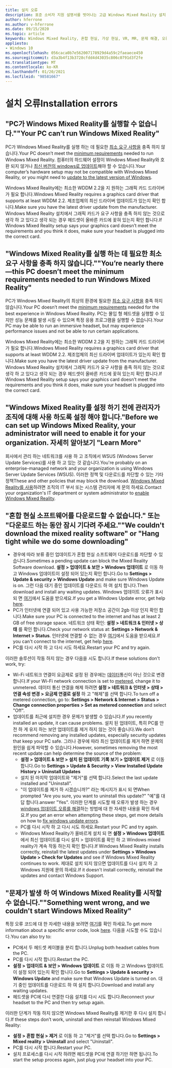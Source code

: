 ```yaml
---
title: 설치 오류
description: 표준 소비자 지원 설명서를 벗어나는 고급 Windows Mixed Reality 설치 오류 문제 해결
author: hferrone
ms.author: v-hferrone
ms.date: 09/15/2020
ms.topic: article
keywords: Windows Mixed Reality, 혼합 현실, 가상 현실, VR, MR, 문제 해결, 오류, 도움말, 지원, 설치
appliesto:
- Windows 10
ms.openlocfilehash: 056caca0b7e562007178929d4a59c2faeaece450
ms.sourcegitcommit: d3a3b4f13b3728cfdd4d43035c806c0791d3f2fe
ms.translationtype: MT
ms.contentlocale: ko-KR
ms.lasthandoff: 01/20/2021
ms.locfileid: "98581667"
---
```

# <a name="installation-errors"></a><span data-ttu-id="eb58e-104">설치 오류</span><span class="sxs-lookup"><span data-stu-id="eb58e-104">Installation errors</span></span>

## <a name="your-pc-cant-run-windows-mixed-reality"></a><span data-ttu-id="eb58e-105">"PC가 Windows Mixed Reality를 실행할 수 없습니다."</span><span class="sxs-lookup"><span data-stu-id="eb58e-105">"Your PC can’t run Windows Mixed Reality"</span></span>

<span data-ttu-id="eb58e-106">PC가 Windows Mixed Reality를 실행 하는 데 필요한 [최소 요구 사항을](https://support.microsoft.com/help/4039260/windows-10-mixed-reality-pc-hardware-guidelines) 충족 하지 않습니다.</span><span class="sxs-lookup"><span data-stu-id="eb58e-106">Your PC doesn’t meet the [minimum requirements](https://support.microsoft.com/help/4039260/windows-10-mixed-reality-pc-hardware-guidelines) needed to run Windows Mixed Reality.</span></span> <span data-ttu-id="eb58e-107">컴퓨터의 하드웨어 설정이 Windows Mixed Reality와 호환 되지 않거나 [최신 버전의 windows로 업데이트](https://support.microsoft.com/help/12373/windows-update-faq)해야 할 수 있습니다.</span><span class="sxs-lookup"><span data-stu-id="eb58e-107">Your computer’s hardware setup may not be compatible with Windows Mixed Reality, or you might need to [update to the latest version of Windows](https://support.microsoft.com/help/12373/windows-update-faq).</span></span> 

<span data-ttu-id="eb58e-108">Windows Mixed Reality에는 최소한 WDDM 2.2을 지 원하는 그래픽 카드 드라이버가 필요 합니다.</span><span class="sxs-lookup"><span data-stu-id="eb58e-108">Windows Mixed Reality requires a graphics card driver that supports at least WDDM 2.2.</span></span> <span data-ttu-id="eb58e-109">제조업체의 최신 드라이버 업데이트가 있는지 확인 합니다.</span><span class="sxs-lookup"><span data-stu-id="eb58e-109">Make sure you have the latest driver update from the manufacturer.</span></span> <span data-ttu-id="eb58e-110">Windows Mixed Reality 설치에서 그래픽 카드가 요구 사항을 충족 하지 않는 것으로 생각 하 고 있다고 생각 되는 경우 헤드셋이 올바른 카드에 꽂혀 있는지 확인 합니다.</span><span class="sxs-lookup"><span data-stu-id="eb58e-110">If Windows Mixed Reality setup says your graphics card doesn’t meet the requirements and you think it does, make sure your headset is plugged into the correct card.</span></span>

## <a name="youre-nearly-therethis-pc-doesnt-meet-the-minimum-requirements-needed-to-run-windows-mixed-reality"></a><span data-ttu-id="eb58e-111">"Windows Mixed Reality를 실행 하는 데 필요한 최소 요구 사항을 충족 하지 않습니다."</span><span class="sxs-lookup"><span data-stu-id="eb58e-111">"You’re nearly there—this PC doesn’t meet the minimum requirements needed to run Windows Mixed Reality"</span></span>

<span data-ttu-id="eb58e-112">PC가 Windows Mixed Reality의 최상의 환경에 필요한 [최소 요구 사항을](https://support.microsoft.com/help/4039260/windows-10-mixed-reality-pc-hardware-guidelines) 충족 하지 않습니다.</span><span class="sxs-lookup"><span data-stu-id="eb58e-112">Your PC doesn’t meet the [minimum requirements](https://support.microsoft.com/help/4039260/windows-10-mixed-reality-pc-hardware-guidelines) needed for the best experience in Windows Mixed Reality.</span></span> <span data-ttu-id="eb58e-113">PC는 몰입 형 헤드셋을 실행할 수 있지만 성능 문제를 발생 시킬 수 있으며 특정 응용 프로그램을 실행할 수 없습니다.</span><span class="sxs-lookup"><span data-stu-id="eb58e-113">Your PC may be able to run an immersive headset, but may experience performance issues and not be able to run certain applications.</span></span>

<span data-ttu-id="eb58e-114">Windows Mixed Reality에는 최소한 WDDM 2.2을 지 원하는 그래픽 카드 드라이버가 필요 합니다.</span><span class="sxs-lookup"><span data-stu-id="eb58e-114">Windows Mixed Reality requires a graphics card driver that supports at least WDDM 2.2.</span></span> <span data-ttu-id="eb58e-115">제조업체의 최신 드라이버 업데이트가 있는지 확인 합니다.</span><span class="sxs-lookup"><span data-stu-id="eb58e-115">Make sure you have the latest driver update from the manufacturer.</span></span> <span data-ttu-id="eb58e-116">Windows Mixed Reality 설치에서 그래픽 카드가 요구 사항을 충족 하지 않는 것으로 생각 하 고 있다고 생각 되는 경우 헤드셋이 올바른 카드에 꽂혀 있는지 확인 합니다.</span><span class="sxs-lookup"><span data-stu-id="eb58e-116">If Windows Mixed Reality setup says your graphics card doesn’t meet the requirements and you think it does, make sure your headset is plugged into the correct card.</span></span>

## <a name="before-we-can-set-up-windows-mixed-reality-your-administrator-will-need-to-enable-it-for-your-organization-learn-more"></a><span data-ttu-id="eb58e-117">"Windows Mixed Reality를 설정 하기 전에 관리자가 조직에 대해 사용 하도록 설정 해야 합니다.</span><span class="sxs-lookup"><span data-stu-id="eb58e-117">"Before we can set up Windows Mixed Reality, your administrator will need to enable it for your organization.</span></span> <span data-ttu-id="eb58e-118">자세히 알아보기 "</span><span class="sxs-lookup"><span data-stu-id="eb58e-118">Learn More"</span></span>

<span data-ttu-id="eb58e-119">회사에서 관리 하는 네트워크를 사용 하 고 조직에서 WSUS (Windows Server Update Services)를 사용 하 고 있는 것 같습니다.</span><span class="sxs-lookup"><span data-stu-id="eb58e-119">You're probably on an enterprise-managed network and your organization is using Windows Server Update Services (WSUS).</span></span> <span data-ttu-id="eb58e-120">이러한 정책 및 다운로드를 차단할 수 있는 기타 정책</span><span class="sxs-lookup"><span data-stu-id="eb58e-120">These and other policies that may block the download.</span></span> <span data-ttu-id="eb58e-121">[Windows Mixed Reality를 사용](/windows/application-management/manage-windows-mixed-reality#enable)하려면 조직의 IT 부서 또는 시스템 관리자에 게 문의 하세요.</span><span class="sxs-lookup"><span data-stu-id="eb58e-121">Contact your organization's IT department or system administrator to [enable Windows Mixed Reality](/windows/application-management/manage-windows-mixed-reality#enable).</span></span>

## <a name="we-couldnt-download-the-mixed-reality-software-or-hang-tight-while-we-do-some-downloading"></a><span data-ttu-id="eb58e-122">"혼합 현실 소프트웨어를 다운로드할 수 없습니다." 또는 "다운로드 하는 동안 잠시 기다려 주세요."</span><span class="sxs-lookup"><span data-stu-id="eb58e-122">"We couldn't download the mixed reality software" or "Hang tight while we do some downloading"</span></span>

* <span data-ttu-id="eb58e-123">경우에 따라 보류 중인 업데이트가 혼합 현실 소프트웨어 다운로드를 차단할 수 있습니다.</span><span class="sxs-lookup"><span data-stu-id="eb58e-123">Sometimes a pending update can block the Mixed Reality Software download.</span></span> <span data-ttu-id="eb58e-124">**설정 > 업데이트 & 보안 > Windows 업데이트** 로 이동 하 고 Windows 업데이트이 설정 되어 있는지 확인 합니다.</span><span class="sxs-lookup"><span data-stu-id="eb58e-124">Go to **Settings > Update & security > Windows Update** and make sure Windows Update is on.</span></span> <span data-ttu-id="eb58e-125">그런 다음 대기 중인 업데이트를 다운로드 하 여 설치 합니다.</span><span class="sxs-lookup"><span data-stu-id="eb58e-125">Then download and install any waiting updates.</span></span> <span data-ttu-id="eb58e-126">Windows 업데이트 오류가 표시 되 면 [여기](https://support.microsoft.com/help/10164/fix-windows-update-errors)에서 도움을 받으세요.</span><span class="sxs-lookup"><span data-stu-id="eb58e-126">If you get a Windows Update error, get help [here](https://support.microsoft.com/help/10164/fix-windows-update-errors).</span></span>
* <span data-ttu-id="eb58e-127">PC가 인터넷에 연결 되어 있고 사용 가능한 저장소 공간이 2gb 이상 인지 확인 합니다.</span><span class="sxs-lookup"><span data-stu-id="eb58e-127">Make sure your PC is connected to the internet and has at least 2 GB of free storage space.</span></span> <span data-ttu-id="eb58e-128">네트워크 상태 확인: **설정 > 네트워크 & 인터넷 > 상태** 를 확인 합니다.</span><span class="sxs-lookup"><span data-stu-id="eb58e-128">Check your network status at: **Settings > Network & Internet > Status**.</span></span> <span data-ttu-id="eb58e-129">인터넷에 연결할 수 없는 경우 [여기](https://support.microsoft.com/help/10741/windows-10-fix-network-connection-issues)에서 도움을 받으세요.</span><span class="sxs-lookup"><span data-stu-id="eb58e-129">If you can't connect to the internet, get help [here](https://support.microsoft.com/help/10741/windows-10-fix-network-connection-issues).</span></span>  
* <span data-ttu-id="eb58e-130">PC를 다시 시작 하 고 다시 시도 하세요.</span><span class="sxs-lookup"><span data-stu-id="eb58e-130">Restart your PC and try again.</span></span> 

<span data-ttu-id="eb58e-131">이러한 솔루션이 작동 하지 않는 경우 다음을 시도 합니다.</span><span class="sxs-lookup"><span data-stu-id="eb58e-131">If these solutions don't work, try:</span></span>
* <span data-ttu-id="eb58e-132">Wi-Fi 네트워크 연결이 요금제로 설정 된 경우에는 [데이터](https://support.microsoft.com//help/17452/windows-metered-internet-connections-faq)통신이 아닌 것으로 변경 합니다.</span><span class="sxs-lookup"><span data-stu-id="eb58e-132">If your Wi-Fi network connection is set to [metered](https://support.microsoft.com//help/17452/windows-metered-internet-connections-faq), change it to unmetered.</span></span> <span data-ttu-id="eb58e-133">데이터 통신 연결을 해제 하려면 **설정 > 네트워크 & 인터넷 > 상태 > 연결 속성 변경 > 요금제 연결로 설정** 하 고 "해제"를 선택 합니다.</span><span class="sxs-lookup"><span data-stu-id="eb58e-133">To turn off a metered connection, go to: **Settings > Network & Internet > Status > Change connection properties > Set as metered connection** and select "Off".</span></span>  
* <span data-ttu-id="eb58e-134">업데이트를 최근에 설치한 경우 문제가 발생할 수 있습니다.</span><span class="sxs-lookup"><span data-stu-id="eb58e-134">If you recently installed an update, it can cause problems.</span></span> <span data-ttu-id="eb58e-135">설치 된 업데이트, 특히 PC를 안전 하 게 유지 하는 보안 업데이트를 제거 하지 않는 것이 좋습니다.</span><span class="sxs-lookup"><span data-stu-id="eb58e-135">We don’t recommend removing any installed updates, especially security updates that keep your PC safe.</span></span> <span data-ttu-id="eb58e-136">그러나 경우에 따라 최신 업데이트를 제거 하면 문제의 원인을 쉽게 파악할 수 있습니다.</span><span class="sxs-lookup"><span data-stu-id="eb58e-136">However, sometimes removing the most recent update can help determine the source of the problem:</span></span> 
    * <span data-ttu-id="eb58e-137">**설정 > 업데이트 & 보안 > 설치 된 업데이트 기록 보기 > 업데이트 제거** 로 이동 합니다.</span><span class="sxs-lookup"><span data-stu-id="eb58e-137">Go to **Settings > Update & Security > View Installed Update History > Uninstall Updates**</span></span>
    * <span data-ttu-id="eb58e-138">설치 된 마지막 업데이트와 "제거"를 선택 합니다.</span><span class="sxs-lookup"><span data-stu-id="eb58e-138">Select the last update installed and "Uninstall".</span></span>
    * <span data-ttu-id="eb58e-139">"이 업데이트를 제거 하 시겠습니까?" 라는 메시지가 표시 되 면</span><span class="sxs-lookup"><span data-stu-id="eb58e-139">When prompted "Are you sure, you want to uninstall this update?"</span></span> <span data-ttu-id="eb58e-140">"예"를 대답 합니다.</span><span class="sxs-lookup"><span data-stu-id="eb58e-140">answer "Yes".</span></span> <span data-ttu-id="eb58e-141">이러한 단계를 시도할 때 오류가 발생 하는 경우 [windows 업데이트 오류를 해결](https://support.microsoft.com//help/10164/fix-windows-update-errors)하는 방법에 대 한 자세한 내용을 확인 하세요.</span><span class="sxs-lookup"><span data-stu-id="eb58e-141">If you get an error when attempting these steps, get more details on how to [fix windows update errors](https://support.microsoft.com//help/10164/fix-windows-update-errors).</span></span> 
    * <span data-ttu-id="eb58e-142">PC를 다시 시작 하 고 다시 시도 하세요.</span><span class="sxs-lookup"><span data-stu-id="eb58e-142">Restart your PC and try again.</span></span> 
    * <span data-ttu-id="eb58e-143">Windows Mixed Reality가 올바르게 설치 되 면 **설정 > Windows 업데이트** 에서 최신 업데이트를 다시 설치 > 업데이트를 확인 하 고 Windows mixed reality가 계속 작동 하는지 확인 합니다.</span><span class="sxs-lookup"><span data-stu-id="eb58e-143">If Windows Mixed Reality installs correctly, reinstall the latest updates under **Settings > Windows Update > Check for Updates** and see if Windows Mixed Reality continues to work.</span></span> <span data-ttu-id="eb58e-144">제대로 설치 되지 않으면 업데이트를 다시 설치 하 고 Windows 지원에 문의 하세요.</span><span class="sxs-lookup"><span data-stu-id="eb58e-144">If it doesn't install correctly, reinstall the updates and contact Windows Support.</span></span> 

## <a name="something-went-wrong-and-we-couldnt-start-windows-mixed-reality"></a><span data-ttu-id="eb58e-145">"문제가 발생 하 여 Windows Mixed Reality를 시작할 수 없습니다."</span><span class="sxs-lookup"><span data-stu-id="eb58e-145">"Something went wrong, and we couldn't start Windows Mixed Reality"</span></span>
<span data-ttu-id="eb58e-146">특정 오류 코드에 대 한 자세한 내용을 보려면 [여기](error-codes.md)를 확인 하세요.</span><span class="sxs-lookup"><span data-stu-id="eb58e-146">To get more information about a specific error code, look [here](error-codes.md).</span></span> <span data-ttu-id="eb58e-147">다음을 시도할 수도 있습니다.</span><span class="sxs-lookup"><span data-stu-id="eb58e-147">You can also try to:</span></span>

* <span data-ttu-id="eb58e-148">PC에서 두 헤드셋 케이블을 분리 합니다.</span><span class="sxs-lookup"><span data-stu-id="eb58e-148">Unplug both headset cables from the PC.</span></span>
* <span data-ttu-id="eb58e-149">PC를 다시 시작 합니다.</span><span class="sxs-lookup"><span data-stu-id="eb58e-149">Restart the PC.</span></span>
* <span data-ttu-id="eb58e-150">**설정 > 업데이트 & 보안 > Windows 업데이트** 로 이동 하 고 Windows 업데이트이 설정 되어 있는지 확인 합니다.</span><span class="sxs-lookup"><span data-stu-id="eb58e-150">Go to **Settings > Update & security > Windows Update** and make sure that Windows Update is turned on.</span></span> <span data-ttu-id="eb58e-151">대기 중인 업데이트를 다운로드 하 여 설치 합니다.</span><span class="sxs-lookup"><span data-stu-id="eb58e-151">Download and install any waiting updates.</span></span>
* <span data-ttu-id="eb58e-152">헤드셋을 PC에 다시 연결한 다음 설치를 다시 시도 합니다.</span><span class="sxs-lookup"><span data-stu-id="eb58e-152">Reconnect your headset to the PC and then try setup again.</span></span>

<span data-ttu-id="eb58e-153">이러한 단계가 작동 하지 않으면 Windows Mixed Reality를 제거한 후 다시 설치 합니다.</span><span class="sxs-lookup"><span data-stu-id="eb58e-153">If these steps don’t work, uninstall and then reinstall Windows Mixed Reality:</span></span>
* <span data-ttu-id="eb58e-154">**설정 > 혼합 현실 > 제거** 로 이동 하 고 "제거"를 선택 합니다.</span><span class="sxs-lookup"><span data-stu-id="eb58e-154">Go to **Settings > Mixed reality > Uninstall** and select "Uninstall".</span></span> 
* <span data-ttu-id="eb58e-155">PC를 다시 시작 합니다.</span><span class="sxs-lookup"><span data-stu-id="eb58e-155">Restart your PC.</span></span> 
* <span data-ttu-id="eb58e-156">설치 프로세스를 다시 시작 하려면 헤드셋을 PC에 연결 하기만 하면 됩니다.</span><span class="sxs-lookup"><span data-stu-id="eb58e-156">To start the setup process again, just plug your headset into your PC.</span></span>